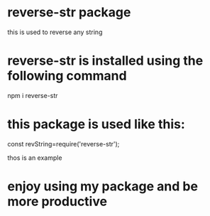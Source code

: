 # reverse-str package

this is used to reverse any string

# reverse-str is installed using the following command

   npm i reverse-str

# this package is used like this:

  const revString=require('reverse-str');

  thos is an example


  # enjoy using my package and be more productive